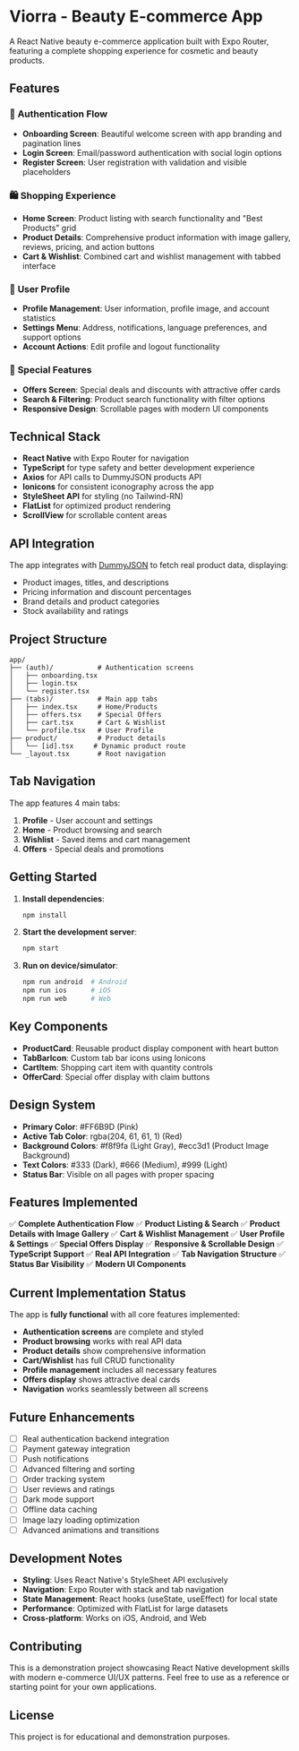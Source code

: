 # Viorra - Beauty E-commerce App

A React Native beauty e-commerce application built with Expo Router, featuring a complete shopping experience for cosmetic and beauty products.

## Features

### 🎨 **Authentication Flow**
- **Onboarding Screen**: Beautiful welcome screen with app branding and pagination lines
- **Login Screen**: Email/password authentication with social login options
- **Register Screen**: User registration with validation and visible placeholders

### 🛍️ **Shopping Experience**
- **Home Screen**: Product listing with search functionality and "Best Products" grid
- **Product Details**: Comprehensive product information with image gallery, reviews, pricing, and action buttons
- **Cart & Wishlist**: Combined cart and wishlist management with tabbed interface

### 👤 **User Profile**
- **Profile Management**: User information, profile image, and account statistics
- **Settings Menu**: Address, notifications, language preferences, and support options
- **Account Actions**: Edit profile and logout functionality

### 🎯 **Special Features**
- **Offers Screen**: Special deals and discounts with attractive offer cards
- **Search & Filtering**: Product search functionality with filter options
- **Responsive Design**: Scrollable pages with modern UI components

## Technical Stack

- **React Native** with Expo Router for navigation
- **TypeScript** for type safety and better development experience
- **Axios** for API calls to DummyJSON products API
- **Ionicons** for consistent iconography across the app
- **StyleSheet API** for styling (no Tailwind-RN)
- **FlatList** for optimized product rendering
- **ScrollView** for scrollable content areas

## API Integration

The app integrates with [DummyJSON](https://dummyjson.com/products) to fetch real product data, displaying:
- Product images, titles, and descriptions
- Pricing information and discount percentages
- Brand details and product categories
- Stock availability and ratings

## Project Structure

```
app/
├── (auth)/           # Authentication screens
│   ├── onboarding.tsx
│   ├── login.tsx
│   └── register.tsx
├── (tabs)/           # Main app tabs
│   ├── index.tsx     # Home/Products
│   ├── offers.tsx    # Special Offers
│   ├── cart.tsx      # Cart & Wishlist
│   └── profile.tsx   # User Profile
├── product/          # Product details
│   └── [id].tsx     # Dynamic product route
└── _layout.tsx       # Root navigation
```

## Tab Navigation

The app features 4 main tabs:
1. **Profile** - User account and settings
2. **Home** - Product browsing and search
3. **Wishlist** - Saved items and cart management
4. **Offers** - Special deals and promotions

## Getting Started

1. **Install dependencies**:
   ```bash
   npm install
   ```

2. **Start the development server**:
   ```bash
   npm start
   ```

3. **Run on device/simulator**:
   ```bash
   npm run android  # Android
   npm run ios      # iOS
   npm run web      # Web
   ```

## Key Components

- **ProductCard**: Reusable product display component with heart button
- **TabBarIcon**: Custom tab bar icons using Ionicons
- **CartItem**: Shopping cart item with quantity controls
- **OfferCard**: Special offer display with claim buttons

## Design System

- **Primary Color**: #FF6B9D (Pink)
- **Active Tab Color**: rgba(204, 61, 61, 1) (Red)
- **Background Colors**: #f8f9fa (Light Gray), #ecc3d1 (Product Image Background)
- **Text Colors**: #333 (Dark), #666 (Medium), #999 (Light)
- **Status Bar**: Visible on all pages with proper spacing

## Features Implemented

✅ **Complete Authentication Flow**
✅ **Product Listing & Search**
✅ **Product Details with Image Gallery**
✅ **Cart & Wishlist Management**
✅ **User Profile & Settings**
✅ **Special Offers Display**
✅ **Responsive & Scrollable Design**
✅ **TypeScript Support**
✅ **Real API Integration**
✅ **Tab Navigation Structure**
✅ **Status Bar Visibility**
✅ **Modern UI Components**

## Current Implementation Status

The app is **fully functional** with all core features implemented:
- **Authentication screens** are complete and styled
- **Product browsing** works with real API data
- **Product details** show comprehensive information
- **Cart/Wishlist** has full CRUD functionality
- **Profile management** includes all necessary features
- **Offers display** shows attractive deal cards
- **Navigation** works seamlessly between all screens

## Future Enhancements

- [ ] Real authentication backend integration
- [ ] Payment gateway integration
- [ ] Push notifications
- [ ] Advanced filtering and sorting
- [ ] Order tracking system
- [ ] User reviews and ratings
- [ ] Dark mode support
- [ ] Offline data caching
- [ ] Image lazy loading optimization
- [ ] Advanced animations and transitions

## Development Notes

- **Styling**: Uses React Native's StyleSheet API exclusively
- **Navigation**: Expo Router with stack and tab navigation
- **State Management**: React hooks (useState, useEffect) for local state
- **Performance**: Optimized with FlatList for large datasets
- **Cross-platform**: Works on iOS, Android, and Web

## Contributing

This is a demonstration project showcasing React Native development skills with modern e-commerce UI/UX patterns. Feel free to use as a reference or starting point for your own applications.

## License

This project is for educational and demonstration purposes.
